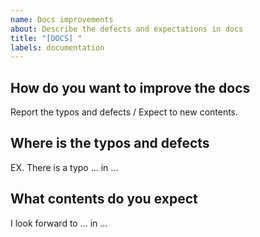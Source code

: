 ```yaml
---
name: Docs improvements
about: Describe the defects and expectations in docs
title: "[DOCS] "
labels: documentation
---
```


<!-- Consider opening an Discussion instead! -->

## How do you want to improve the docs

Report the typos and defects / Expect to new contents.

## Where is the typos and defects

EX. There is a typo ... in ...

## What contents do you expect

I look forward to ... in ...
